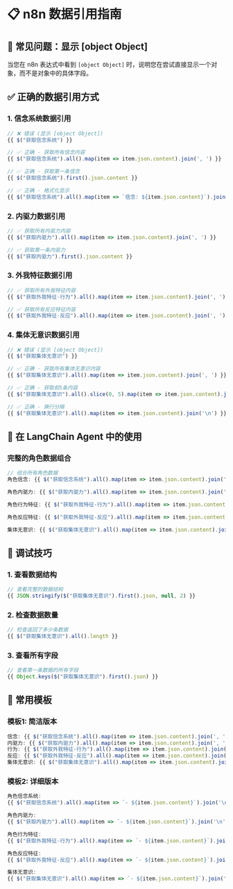 # 📋 n8n 数据引用指南

## 🚨 常见问题：显示 [object Object]

当您在 n8n 表达式中看到 `[object Object]` 时，说明您在尝试直接显示一个对象，而不是对象中的具体字段。

## ✅ 正确的数据引用方式

### 1. 信念系统数据引用

```javascript
// ❌ 错误 (显示 [object Object])
{{ $("获取信念系统") }}

// ✅ 正确 - 获取所有信念内容
{{ $("获取信念系统").all().map(item => item.json.content).join(', ') }}

// ✅ 正确 - 获取第一条信念
{{ $("获取信念系统").first().json.content }}

// ✅ 正确 - 格式化显示
{{ $("获取信念系统").all().map(item => `信念: ${item.json.content}`).join('\n') }}
```

### 2. 内驱力数据引用

```javascript
// ✅ 获取所有内驱力内容
{{ $("获取内驱力").all().map(item => item.json.content).join(', ') }}

// ✅ 获取第一条内驱力
{{ $("获取内驱力").first().json.content }}
```

### 3. 外我特征数据引用

```javascript
// ✅ 获取所有外我特征内容
{{ $("获取外我特征-行为").all().map(item => item.json.content).join(', ') }}

// ✅ 获取所有反应特征内容
{{ $("获取外我特征-反应").all().map(item => item.json.content).join(', ') }}
```

### 4. 集体无意识数据引用

```javascript
// ❌ 错误 (显示 [object Object])
{{ $("获取集体无意识") }}

// ✅ 正确 - 获取所有集体无意识内容
{{ $("获取集体无意识").all().map(item => item.json.content).join(', ') }}

// ✅ 正确 - 获取前5条内容
{{ $("获取集体无意识").all().slice(0, 5).map(item => item.json.content).join(', ') }}

// ✅ 正确 - 换行分隔
{{ $("获取集体无意识").all().map(item => item.json.content).join('\n') }}
```

## 🎯 在 LangChain Agent 中的使用

### 完整的角色数据组合

```javascript
// 组合所有角色数据
角色信念: {{ $("获取信念系统").all().map(item => item.json.content).join(', ') }}

角色内驱力: {{ $("获取内驱力").all().map(item => item.json.content).join(', ') }}

角色行为特征: {{ $("获取外我特征-行为").all().map(item => item.json.content).join(', ') }}

角色反应特征: {{ $("获取外我特征-反应").all().map(item => item.json.content).join(', ') }}

集体无意识: {{ $("获取集体无意识").all().map(item => item.json.content).join(', ') }}
```

## 🔧 调试技巧

### 1. 查看数据结构
```javascript
// 查看完整的数据结构
{{ JSON.stringify($("获取集体无意识").first().json, null, 2) }}
```

### 2. 检查数据数量
```javascript
// 检查返回了多少条数据
{{ $("获取集体无意识").all().length }}
```

### 3. 查看所有字段
```javascript
// 查看第一条数据的所有字段
{{ Object.keys($("获取集体无意识").first().json) }}
```

## 📝 常用模板

### 模板1: 简洁版本
```javascript
信念: {{ $("获取信念系统").all().map(item => item.json.content).join(', ') }}
内驱力: {{ $("获取内驱力").all().map(item => item.json.content).join(', ') }}
行为: {{ $("获取外我特征-行为").all().map(item => item.json.content).join(', ') }}
反应: {{ $("获取外我特征-反应").all().map(item => item.json.content).join(', ') }}
集体无意识: {{ $("获取集体无意识").all().map(item => item.json.content).join(', ') }}
```

### 模板2: 详细版本
```javascript
角色信念系统:
{{ $("获取信念系统").all().map(item => `- ${item.json.content}`).join('\n') }}

角色内驱力:
{{ $("获取内驱力").all().map(item => `- ${item.json.content}`).join('\n') }}

角色行为特征:
{{ $("获取外我特征-行为").all().map(item => `- ${item.json.content}`).join('\n') }}

角色反应特征:
{{ $("获取外我特征-反应").all().map(item => `- ${item.json.content}`).join('\n') }}

集体无意识:
{{ $("获取集体无意识").all().map(item => `- ${item.json.content}`).join('\n') }}
```
